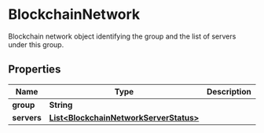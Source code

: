 

# BlockchainNetwork

Blockchain network object identifying the group and the list of servers under this group.
## Properties

Name | Type | Description | Notes
------------ | ------------- | ------------- | -------------
**group** | **String** |  |  [optional]
**servers** | [**List&lt;BlockchainNetworkServerStatus&gt;**](BlockchainNetworkServerStatus.md) |  |  [optional]



